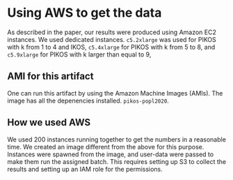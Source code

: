 # Using AWS to get the data

As described in the paper,
our results were produced using Amazon EC2 instances.
We used dedicated instances.
`c5.2xlarge` was used for PIKOS<k> with k from 1 to 4 and IKOS,
`c5.4xlarge` for PIKOS<k> with k from 5 to 8,
and `c5.9xlarge` for PIKOS<k> with k larger than equal to 9,

## AMI for this artifact

One can run this artifact by using the Amazon Machine Images (AMIs).
The image has all the depenencies installed.
`pikos-popl2020`.

## How we used AWS

We used 200 instances running together to get the numbers in a reasonable time.
We created an image different from the above for this purpose.
Instances were spawned from the image, and user-data were passed to make them
run the assigned batch.
This requires setting up S3 to collect the results and setting up an IAM role
for the permissions.

